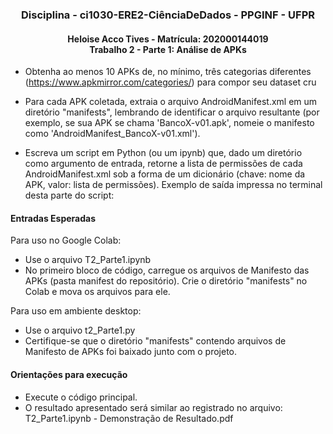 


<h3 align="center">
    Disciplina - ci1030-ERE2-CiênciaDeDados - PPGINF - UFPR 
</h3>

<h4 align="center">
  Heloise Acco Tives - Matrícula: 202000144019
  <br />
  Trabalho 2 - Parte 1: Análise de APKs
</h4>

<p>
    
- Obtenha ao menos 10 APKs de, no mínimo, três categorias diferentes (https://www.apkmirror.com/categories/) para compor seu dataset cru

- Para cada APK coletada, extraia o arquivo AndroidManifest.xml em um diretório "manifests", lembrando de identificar o arquivo resultante (por exemplo, se sua APK se chama 'BancoX-v01.apk', nomeie o manifesto como 'AndroidManifest_BancoX-v01.xml').

- Escreva um script em Python (ou um ipynb) que, dado um diretório como argumento de entrada, retorne a lista de permissões de cada AndroidManifest.xml sob a forma de um dicionário (chave: nome da APK, valor: lista de permissões). Exemplo de saída impressa no terminal desta parte do script:
</p>

<h4> Entradas Esperadas </h4>

Para uso no Google Colab: 
- Use o arquivo T2_Parte1.ipynb
- No primeiro bloco de código, carregue os arquivos de Manifesto das APKs (pasta manifest do repositório). Crie o diretório "manifests" no Colab e mova os arquivos para ele.

Para uso em ambiente desktop: 
- Use o arquivo t2_Parte1.py
- Certifique-se que o diretório "manifests" contendo arquivos de Manifesto de APKs foi baixado junto com o projeto. 


<h4> Orientações para execução </h4>

- Execute o código principal.
- O resultado apresentado será similar ao registrado no arquivo: T2_Parte1.ipynb - Demonstração de Resultado.pdf

